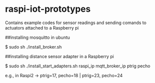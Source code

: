 # raspi-iot-prototypes
Contains example codes for sensor readings and sending comands to actuators attached to a Raspberry pi 

##installing mosquitto in ubuntu

$ sudo sh ./install_broker.sh


##installing distance sensor adapter in a Raspberry pi

$ sudo sh ./install_start_adapters.sh raspi_ip mqtt_broker_ip ptrig pecho

e.g., in Raspi2 -> ptrig=17, pecho=18 | ptrig=23, pecho=24
